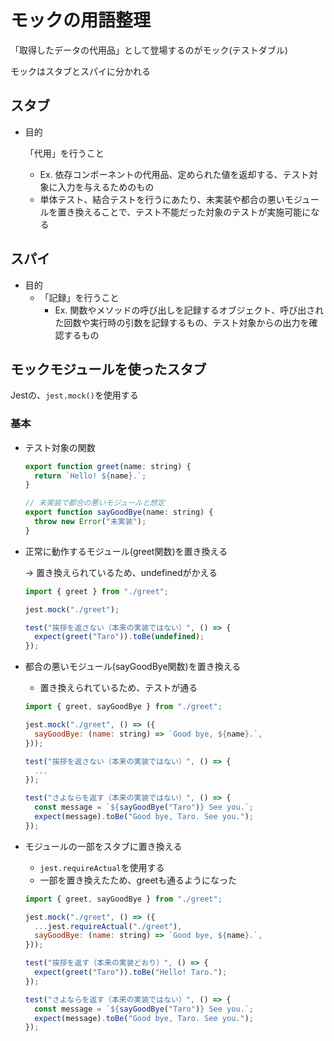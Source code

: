 # モックの用語整理

「取得したデータの代用品」として登場するのがモック(テストダブル)

モックはスタブとスパイに分かれる

## スタブ

- 目的
    
    「代用」を行うこと
    
    - Ex. 依存コンポーネントの代用品、定められた値を返却する、テスト対象に入力を与えるためのもの
    - 単体テスト、結合テストを行うにあたり、未実装や都合の悪いモジュールを置き換えることで、テスト不能だった対象のテストが実施可能になる

## スパイ

- 目的
    - 「記録」を行うこと
        - Ex. 関数やメソッドの呼び出しを記録するオブジェクト、呼び出された回数や実行時の引数を記録するもの、テスト対象からの出力を確認するもの

## モックモジュールを使ったスタブ

Jestの、`jest.mock()`を使用する

### 基本

- テスト対象の関数
    
    ```jsx
    export function greet(name: string) {
      return `Hello! ${name}.`;
    }
    
    // 未実装で都合の悪いモジュールと想定
    export function sayGoodBye(name: string) {
      throw new Error("未実装");
    }
    ```
    
- 正常に動作するモジュール(greet関数)を置き換える
    
    → 置き換えられているため、undefinedがかえる
    
    ```jsx
    import { greet } from "./greet";
    
    jest.mock("./greet");
    
    test("挨拶を返さない（本来の実装ではない）", () => {
      expect(greet("Taro")).toBe(undefined);
    });
    ```
    
- 都合の悪いモジュール(sayGoodBye関数)を置き換える
    - 置き換えられているため、テストが通る
    
    ```jsx
    import { greet, sayGoodBye } from "./greet";
    
    jest.mock("./greet", () => ({
      sayGoodBye: (name: string) => `Good bye, ${name}.`,
    }));
    
    test("挨拶を返さない（本来の実装ではない）", () => {
      ...
    });
    
    test("さよならを返す（本来の実装ではない）", () => {
      const message = `${sayGoodBye("Taro")} See you.`;
      expect(message).toBe("Good bye, Taro. See you.");
    });
    ```
    
- モジュールの一部をスタブに置き換える
    - `jest.requireActual`を使用する
    - 一部を置き換えたため、greetも通るようになった
    
    ```jsx
    import { greet, sayGoodBye } from "./greet";
    
    jest.mock("./greet", () => ({
      ...jest.requireActual("./greet"),
      sayGoodBye: (name: string) => `Good bye, ${name}.`,
    }));
    
    test("挨拶を返す（本来の実装どおり）", () => {
      expect(greet("Taro")).toBe("Hello! Taro.");
    });
    
    test("さよならを返す（本来の実装ではない）", () => {
      const message = `${sayGoodBye("Taro")} See you.`;
      expect(message).toBe("Good bye, Taro. See you.");
    });
    ```